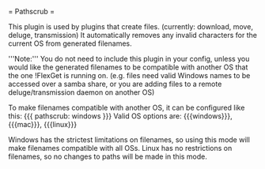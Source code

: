 = Pathscrub =

This plugin is used by plugins that create files. (currently: download, move, deluge, transmission) It automatically removes any invalid characters for the current OS from generated filenames.

'''Note:''' You do not need to include this plugin in your config, unless you would like the generated filenames to be compatible with another OS that the one !FlexGet is running on. (e.g. files need valid Windows names to be accessed over a samba share, or you are adding files to a remote deluge/transmission daemon on another OS)

To make filenames compatible with another OS, it can be configured like this:
{{{
pathscrub: windows
}}}
Valid OS options are: {{{windows}}}, {{{mac}}}, {{{linux}}}

Windows has the strictest limitations on filenames, so using this mode will make filenames compatible with all OSs. Linux has no restrictions on filenames, so no changes to paths will be made in this mode.